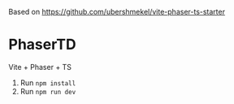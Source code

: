 Based on https://github.com/ubershmekel/vite-phaser-ts-starter

# PhaserTD
Vite + Phaser + TS

1. Run `npm install`
1. Run `npm run dev`
